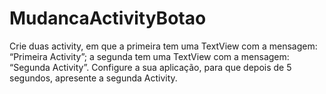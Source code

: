 # MudancaActivityBotao

Crie duas activity, em que a primeira tem uma TextView com a mensagem: “Primeira Activity”; a segunda tem uma TextView com a mensagem: “Segunda Activity”. Configure a 
sua aplicação, para que depois de 5 segundos, apresente a segunda Activity.

